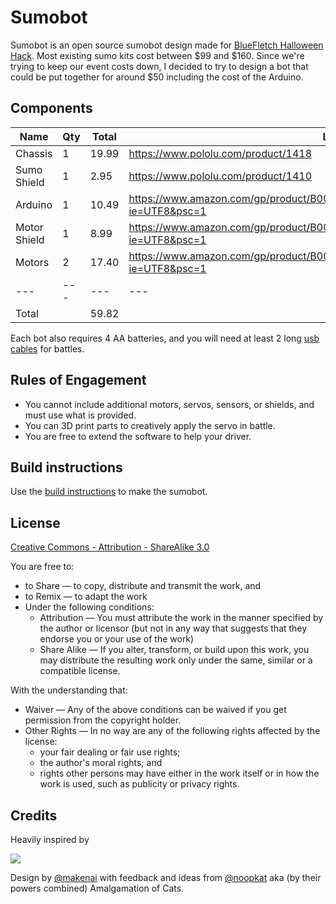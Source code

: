 # Sumobot

Sumobot is an open source sumobot design made for [BlueFletch Halloween Hack](http://bluefletch.com). Most existing sumo kits cost between $99 and $160. Since we're trying to keep our event costs down, I decided to try to design a bot that could be put together for around $50 including the cost of the Arduino.

## Components

| Name | Qty | Total | Link |
| --- | --- | --- | --- |
| Chassis | 1  | 19.99  | https://www.pololu.com/product/1418 |
| Sumo Shield | 1  | 2.95  | https://www.pololu.com/product/1410 |
| Arduino | 1  | 10.49  | https://www.amazon.com/gp/product/B00E5WJSHK/ref=oh_aui_detailpage_o01_s00?ie=UTF8&psc=1 |
| Motor Shield | 1  | 8.99  | https://www.amazon.com/gp/product/B00813HBBO/ref=oh_aui_detailpage_o01_s01?ie=UTF8&psc=1 |
| Motors | 2  | 17.40  | https://www.amazon.com/gp/product/B009AQLDSS/ref=oh_aui_detailpage_o01_s00?ie=UTF8&psc=1 |
| --- | --- | --- | --- |
| Total | | 59.82  | |

Each bot also requires 4 AA batteries, and you will need at least 2 long [usb cables](https://www.amazon.com/dp/B00BCWALHM/ref=twister_B00CES8HYM?_encoding=UTF8&psc=1) for battles.

## Rules of Engagement

+ You cannot include additional motors, servos, sensors, or shields, and must use what is provided.
+ You can 3D print parts to creatively apply the servo in battle.
+ You are free to extend the software to help your driver.

## Build instructions

Use the [build instructions]() to make the sumobot.

## License

[Creative Commons - Attribution - ShareAlike 3.0](http://creativecommons.org/licenses/by-sa/3.0/)

You are free to:

+ to Share — to copy, distribute and transmit the work, and
+ to Remix — to adapt the work
+ Under the following conditions:
    + Attribution — You must attribute the work in the manner specified by the author or licensor (but not in any way that suggests that they endorse you or your use of the work)
    + Share Alike — If you alter, transform, or build upon this work, you may distribute the resulting work only under the same, similar or a compatible license.

With the understanding that:

+ Waiver — Any of the above conditions can be waived if you get permission from the copyright holder.
+ Other Rights — In no way are any of the following rights affected by the license:
    + your fair dealing or fair use rights;
    + the author's moral rights; and
    + rights other persons may have either in the work itself or in how the work is used, such as publicity or privacy rights.

## Credits

Heavily inspired by

<img src="https://github.com/makenai/sumobot-jr/raw/master/assets/amalgamation.png">

Design by [@makenai](http://twitter.com/makenai) with feedback and ideas from [@noopkat](http://twitter.com/noopkat) aka (by their powers combined) Amalgamation of Cats.
